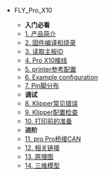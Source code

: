 * FLY_Pro_X10

  * **入门必看**
  * [1. 产品简介](/board/fly_pro/README.md)
  * [2. 固件编译和烧录](/board/fly_pro/flash.md)
  * [3. 读取主板ID](/board/fly_pro/usbid.md)
  * [4. Pro X10接线](/board/fly_pro/wiring.md)
  * [5. printer参考配置](/board/fly_pro/cfg.md)
  * [6. Example configuration](/board/fly_pro/cfg.md)
  * [7. Pin脚分布](/board/fly_pro/pins.md)
  * **调试**
  * [8. Klipper常见错误](/board/fly_pro/klippererro.md)
  * [9. Klipper配置检查](/board/fly_pro/klippercheck.md)
  * [10. 打印前的准备](/board/fly_pro/klipperprepare.md)
  * **进阶**
  * [11. pro Pro桥接CAN](/board/fly_pro/canbridge.md)
  * [12. 相关链接](/board/fly_pro/link.md)
  * [13. 原理图](/board/fly_pro/schematic.md)
  * [14. 三维模型](/board/fly_pro/3dmodel.md)
